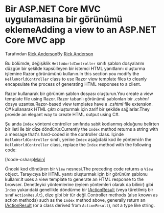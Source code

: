 # <a name="adding-a-view-to-an-aspnet-core-mvc-app"></a><span data-ttu-id="09843-101">Bir ASP.NET Core MVC uygulamasına bir görünümü ekleme</span><span class="sxs-lookup"><span data-stu-id="09843-101">Adding a view to an ASP.NET Core MVC app</span></span>

<span data-ttu-id="09843-102">Tarafından [Rick Anderson](https://twitter.com/RickAndMSFT)</span><span class="sxs-lookup"><span data-stu-id="09843-102">By [Rick Anderson](https://twitter.com/RickAndMSFT)</span></span>

<span data-ttu-id="09843-103">Bu bölümde, değişiklik `HelloWorldController` sınıfı şablon dosyalarını düzgün bir şekilde kapsülleyen bir istemci HTML yanıtlarını oluşturma işlemine Razor görünümünü kullanın.</span><span class="sxs-lookup"><span data-stu-id="09843-103">In this section you modify the `HelloWorldController` class to use Razor view template files to cleanly encapsulate the process of generating HTML responses to a client.</span></span>

<span data-ttu-id="09843-104">Razor kullanarak bir görünüm şablon dosyası oluşturun.</span><span class="sxs-lookup"><span data-stu-id="09843-104">You create a view template file using Razor.</span></span> <span data-ttu-id="09843-105">Razor tabanlı görünümü şablonları bir *.cshtml* dosya uzantısı.</span><span class="sxs-lookup"><span data-stu-id="09843-105">Razor-based view templates have a *.cshtml* file extension.</span></span> <span data-ttu-id="09843-106">C# kullanarak HTML çıktı oluşturmak için zarif bir şekilde sağlarlar.</span><span class="sxs-lookup"><span data-stu-id="09843-106">They provide an elegant way to create HTML output using C#.</span></span>

<span data-ttu-id="09843-107">Şu anda `Index` yöntemi controller sınıfında sabit kodlanmış olduğunu belirten bir ileti ile bir dize döndürür.</span><span class="sxs-lookup"><span data-stu-id="09843-107">Currently the `Index` method returns a string with a message that's hard-coded in the controller class.</span></span> <span data-ttu-id="09843-108">İçinde `HelloWorldController` sınıfı, yerine `Index` aşağıdaki kod ile yöntemi:</span><span class="sxs-lookup"><span data-stu-id="09843-108">In the `HelloWorldController` class, replace the `Index` method with the following code:</span></span>

[!code-csharp[Main](../../tutorials/first-mvc-app/start-mvc/sample/MvcMovie/Controllers/HelloWorldController.cs?name=snippet_4)]

<span data-ttu-id="09843-109">Önceki kod döndüren bir `View` nesnesi.</span><span class="sxs-lookup"><span data-stu-id="09843-109">The preceding code returns a `View` object.</span></span> <span data-ttu-id="09843-110">Tarayıcıya bir HTML yanıtı oluşturmak için bir görünüm şablonu kullanır.</span><span class="sxs-lookup"><span data-stu-id="09843-110">It uses a view template to generate an HTML response to the browser.</span></span> <span data-ttu-id="09843-111">Denetleyici yöntemlerine (eylem yöntemleri olarak da bilinir) gibi `Index` yukarıdaki genellikle döndürme bir [IActionResult](https://docs.microsoft.com/aspnet/core/api/microsoft.aspnetcore.mvc.iactionresult) (veya türetilmiş bir sınıf `ActionResult`), dize gibi bir tür değil.</span><span class="sxs-lookup"><span data-stu-id="09843-111">Controller methods (also known as action methods) such as the `Index` method above, generally return an [IActionResult](https://docs.microsoft.com/aspnet/core/api/microsoft.aspnetcore.mvc.iactionresult) (or a class derived from `ActionResult`), not a type like string.</span></span>
